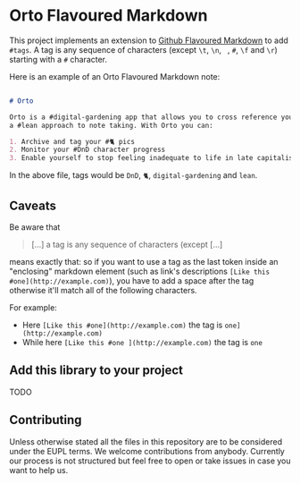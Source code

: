 # Orto Flavoured Markdown

This project implements an extension to [Github Flavoured Markdown](https://github.github.com/gfm/) to add `#tags`. A tag is any sequence of characters (except `\t`, `\n`, ` `, `#`, `\f` and `\r`) starting with a `#` character.

Here is an example of an Orto Flavoured Markdown note:


```markdown

# Orto

Orto is a #digital-gardening app that allows you to cross reference your thoughts with
a #lean approach to note taking. With Orto you can:

1. Archive and tag your #🐈 pics
2. Monitor your #DnD character progress
3. Enable yourself to stop feeling inadequate to life in late capitalism

```

In the above file, tags would be `DnD`, `🐈`, `digital-gardening` and `lean`.

## Caveats

Be aware that

> [...] a tag is any sequence of characters (except [...]

means exactly that: so if you want to use a tag as the last token inside an "enclosing" markdown element (such as link's descriptions `[Like this #one](http://example.com)`), you have to add a space after the tag otherwise it'll match all of the following characters.

For example:

- Here `[Like this #one](http://example.com)` the tag is `one](http://example.com)`
- While here `[Like this #one ](http://example.com)` the tag is `one`

## Add this library to your project

TODO

## Contributing

Unless otherwise stated all the files in this repository are to be considered under the EUPL terms. We welcome contributions from anybody. Currently our process is not structured but feel free to open or take issues in case you want to help us.